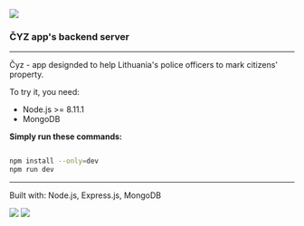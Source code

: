 ![](https://i.imgur.com/JlOG01h.jpg)
### ČYZ app's backend server

----

Čyz - app designded to help Lithuania's police officers to mark citizens' property.

To try it, you need:
* Node.js >= 8.11.1
* MongoDB

**Simply run these commands:**

```bash

npm install --only=dev
npm run dev

```

----
Built with: Node.js, Express.js, MongoDB

![](https://i.imgur.com/2yGuSaS.jpg)
![](https://i.imgur.com/UKF1wlH.jpg)
